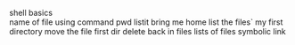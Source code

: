 shell basics
<br>
name of file using command pwd
listit
bring me home
list the files`
my first directory
move the file
first dir delete
back in files
lists of files
symbolic link
